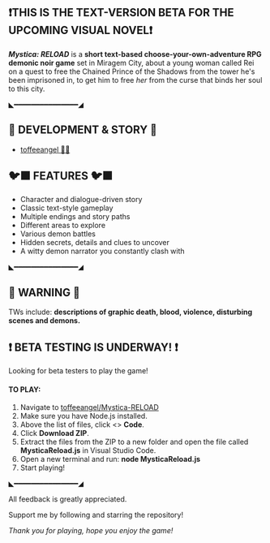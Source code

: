 ## ❗THIS IS THE TEXT-VERSION BETA FOR THE UPCOMING VISUAL NOVEL❗

***Mystica: RELOAD*** is a **short text-based choose-your-own-adventure RPG demonic noir game** set in Miragem City, about a young woman called Rei on a quest to free the Chained Prince of the Shadows from the tower he's been imprisoned in, to get him to free _her_ from the curse that binds her soul to this city.

◣━━━━━━━━━━━━━━━◢

## 🌆 DEVELOPMENT & STORY 🌆
- [toffeeangel 🧋🫧](https://github.com/toffeeangel)
## 🐦‍⬛ FEATURES 🐦‍⬛
* Character and dialogue-driven story
* Classic text-style gameplay
* Multiple endings and story paths
* Different areas to explore
* Various demon battles
* Hidden secrets, details and clues to uncover
* A witty demon narrator you constantly clash with

◣━━━━━━━━━━━━━━━◢

## 🥀 WARNING 🥀
TWs include:
**descriptions of graphic death, blood, violence, disturbing scenes and demons.**
## ❗ BETA TESTING IS UNDERWAY! ❗
Looking for beta testers to play the game!

#### TO PLAY:
1. Navigate to [toffeeangel/Mystica-RELOAD](https://github.com/toffeeangel/Mystica-RELOAD)
2. Make sure you have Node.js installed.
3. Above the list of files, click <> **Code**.
4. Click **Download ZIP**.
5. Extract the files from the ZIP to a new folder and open the file called **MysticaReload.js** in Visual Studio Code.
6. Open a new terminal and run: **node MysticaReload.js**
7. Start playing!

◣━━━━━━━━━━━━━━━◢

All feedback is greatly appreciated.

Support me by following and starring the repository!

_Thank you for playing, hope you enjoy the game!_
